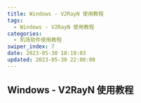 ```yaml
---
title: Windows - V2RayN 使用教程
tags:
  - Windows - V2RayN 使用教程
categories:
  - 机场软件使用教程
swiper_index: 7
date: 2023-05-30 18:19:03
updated: 2023-05-30 22:00:00
---
```

## Windows - V2RayN 使用教程
